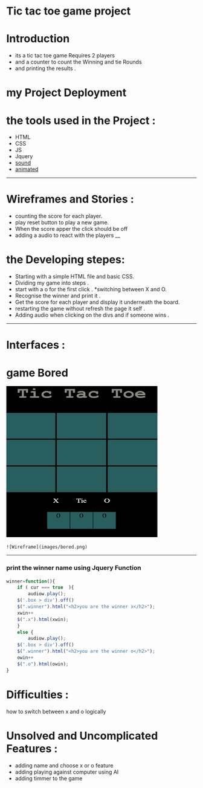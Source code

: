 
# Tic tac toe game project 


# Introduction


* its a tic tac toe game Requires 2 players 
* and a counter to count the Winning and tie Rounds
* and printing the results . 
# my Project Deployment 





# the tools used in the Project :
* HTML
* CSS 
* JS 
* Jquery
* [sound](http://soundbible.com/tags-click.html)
* [animated](https://daneden.github.io/animate.css/)

___
# Wireframes and Stories :

* counting the score for each player.
* play reset button to play a new game.
* When the score apper the click should be off 
* adding a audio to react with the players
__
# the Developing stepes:
* Starting with a simple HTML file and basic CSS.
* Dividing my game into steps .
* start with a o for the first click .
*switching between X and O.
* Recognise the winner and print it .
* Get the score for each player and display it underneath the board.
* restarting the game without refresh the page it self .
* Adding audio when clicking on the divs and if someone wins .
____


# Interfaces :

# game Bored 
<img src="images/bored.png" alt="bored"
	title="game bored" width="400" height="400" />
```    
![Wireframe](images/bored.png)
```
___

### print the winner name using Jquery Function

```js 
winner=function(){
    if ( cur === true  ){
        audiow.play();
    $('.box > div').off()
    $(".winner").html("<h2>you are the winner x</h2>");
    xwin++
    $(".x").html(xwin);
    }
    else {
        audiow.play();
    $('.box > div').off()
    $(".winner").html("<h2>you are the winner o</h2>");
    owin++
    $(".o").html(owin);
} 
```
# Difficulties :
how to switch between x and o logically 

# Unsolved and Uncomplicated Features :
* adding name and choose x or o feature 
* adding playing against computer using AI 
* adding timmer to the game 


